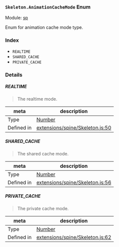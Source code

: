 ### `Skeleton.AnimationCacheMode` Enum



Module: [sp](../modules/sp.md)


Enum for animation cache mode type.


### Index
  - `REALTIME`
  - `SHARED_CACHE`
  - `PRIVATE_CACHE`

### Details


##### REALTIME

> The realtime mode.

| meta | description |
|------|-------------|
| Type | <a href="https://developer.mozilla.org/en/JavaScript/Reference/Global_Objects/Number" class="crosslink external" target="_blank">Number</a> |
| Defined in | [extensions/spine/Skeleton.js:50](https://github.com/cocos-creator/engine/blob/79b9133d6e0e44b4b8f033ba86231ae21522f2dc/extensions/spine/Skeleton.js#L50) |



##### SHARED_CACHE

> The shared cache mode.

| meta | description |
|------|-------------|
| Type | <a href="https://developer.mozilla.org/en/JavaScript/Reference/Global_Objects/Number" class="crosslink external" target="_blank">Number</a> |
| Defined in | [extensions/spine/Skeleton.js:56](https://github.com/cocos-creator/engine/blob/79b9133d6e0e44b4b8f033ba86231ae21522f2dc/extensions/spine/Skeleton.js#L56) |



##### PRIVATE_CACHE

> The private cache mode.

| meta | description |
|------|-------------|
| Type | <a href="https://developer.mozilla.org/en/JavaScript/Reference/Global_Objects/Number" class="crosslink external" target="_blank">Number</a> |
| Defined in | [extensions/spine/Skeleton.js:62](https://github.com/cocos-creator/engine/blob/79b9133d6e0e44b4b8f033ba86231ae21522f2dc/extensions/spine/Skeleton.js#L62) |


